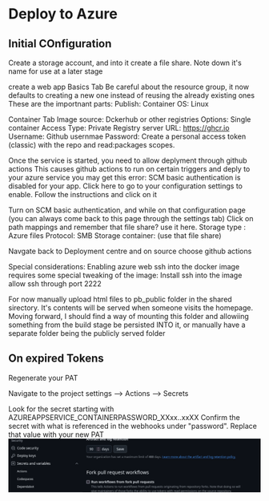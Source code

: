 # Deploy to Azure

## Initial COnfiguration

Create a storage account, and into it create a file share. Note down it's name for use at a later stage

create a web app
Basics Tab
Be careful about the resource group, it now defaults to creating a new one instead of reusing the already existing ones
These are the importnant parts:
Publish: Container
OS: Linux

Container Tab
Image source: Dckerhub or other registries
Options: Single container
Access Type: Private
Registry server URL: https://ghcr.io
Username: Github usernmae
Password: Create a personal access token (classic) with the repo and read:packages scopes.

Once the service is started, you need to allow deplyment through github actions
This causes github actions to run on certain triggers and deply to your azure service
you may get this error:
SCM basic authentication is disabled for your app. Click here to go to your configuration settings to enable.
Follow the instructions and click on it

Turn on SCM basic authentication, and while on that configuration page
(you can always come back to this page through the settings tab)
Click on path mappings and remember that file share? use it here.
Storage type : Azure files
Protocol: SMB
Storage container: (use that file share)

Navgate back to Deployment centre and on source choose github actions

Special considerations:
Enabling azure web ssh into the docker image requires some special tweaking of the image:
Install ssh into the image
allow ssh through port 2222

For now manually upload html files to pb_public folder in the shared sirectory.
It's contents will be served when someone visits the homepage.
Moving forward, I should find a way of mounting this folder and allowiing something from the build stage be persisted INTO it,
or manually have a separate folder being the publicly served folder

## On expired Tokens

Regenerate your PAT

Navigate to the project settings --> Actions --> Secrets

Look for the secret starting with AZUREAPPSERVICE_CONTAINERPASSWORD_XXxx..xxXX
Confirm the secret with what is referenced in the webhooks under "password". Replace that value with your new PAT
![Project settings](/assets/image.png)
